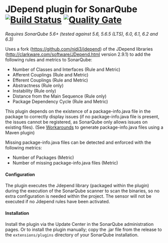 # JDepend plugin for SonarQube [![Build Status](https://travis-ci.org/willemsrb/sonar-jdepend-plugin.svg?branch=master)](https://travis-ci.org/willemsrb/sonar-jdepend-plugin) [![Quality Gate](https://sonarqube.com/api/badges/gate?key=nl.future-edge.sonarqube.plugins:sonar-jdepend-plugin)](https://sonarqube.com/dashboard/index?id=nl.future-edge.sonarqube.plugins%3Asonar-jdepend-plugin)
*Requires SonarQube 5.6+ (tested against 5.6, 5.6.5 (LTS), 6.0, 6.1, 6.2 and 6.3)*

Uses a fork (https://github.com/nidi3/jdepend) of the JDepend libraries (http://clarkware.com/software/JDepend.html version 2.9.1) to add the following rules and metrics to SonarQube:

- Number of Classes and Interfaces (Rule and Metric)
- Afferent Couplings (Rule and Metric)
- Efferent Couplings (Rule and Metric)
- Abstractness (Rule only)
- Instability (Rule only)
- Distance from the Main Sequence (Rule only)
- Package Dependency Cycle (Rule and Metric)

This plugin depends on the existence of a package-info.java file in the package to correctly display issues (if no package-info.java file is present, the issues cannot be registered, as SonarQube only allows issues on existing files).
(See [Workarounds](WORKAROUNDS.md) to generate package-info.java files using a Maven plugin)

Missing package-info.java files can be detected and enforced with the following metrics:

- Number of Packages (Metric)
- Number of missing package-info.java files (Metric)

#### Configuration

The plugin executes the Jdepend library (packaged within the plugin) during the execution of the SonarQube scanner to scan the binaries, so no extra configuration is needed within the project. The sensor will not be executed if no Jdepend rules have been activated.

#### Installation

Install the plugin via the Update Center in the SonarQube administration pages. Or to install the plugin manually; copy the .jar file from the release to the `extensions/plugins` directory of your SonarQube installation.
